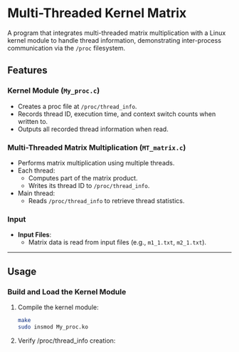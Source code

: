 # Multi-Threaded Kernel Matrix

A program that integrates multi-threaded matrix multiplication with a Linux kernel module to handle thread information, demonstrating inter-process communication via the `/proc` filesystem.

## Features

### Kernel Module (`My_proc.c`)
- Creates a proc file at `/proc/thread_info`.
- Records thread ID, execution time, and context switch counts when written to.
- Outputs all recorded thread information when read.

### Multi-Threaded Matrix Multiplication (`MT_matrix.c`)
- Performs matrix multiplication using multiple threads.
- Each thread:
  - Computes part of the matrix product.
  - Writes its thread ID to `/proc/thread_info`.
- Main thread:
  - Reads `/proc/thread_info` to retrieve thread statistics.

### Input
- **Input Files**:
  - Matrix data is read from input files (e.g., `m1_1.txt`, `m2_1.txt`).

---

## Usage

### Build and Load the Kernel Module
1. Compile the kernel module:
   ```bash
   make
   sudo insmod My_proc.ko
2. Verify /proc/thread_info creation:
